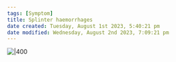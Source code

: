 ```yaml
---
tags: [Symptom]
title: Splinter haemorrhages
date created: Tuesday, August 1st 2023, 5:40:21 pm
date modified: Wednesday, August 2nd 2023, 7:09:21 pm
---
```



![|400](https://i.imgur.com/Uk0nCyw.jpg)

